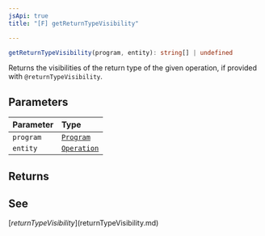```yaml
---
jsApi: true
title: "[F] getReturnTypeVisibility"

---
```

```ts
getReturnTypeVisibility(program, entity): string[] | undefined
```

Returns the visibilities of the return type of the given operation, if provided with `@returnTypeVisibility`.

## Parameters

| Parameter | Type |
| :------ | :------ |
| `program` | [`Program`](../interfaces/Program.md) |
| `entity` | [`Operation`](../interfaces/Operation.md) |

## Returns

## See

[$returnTypeVisibility]($returnTypeVisibility.md)
